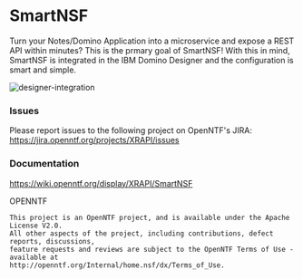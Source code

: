 SmartNSF
=============
Turn your Notes/Domino Application into a microservice and expose a REST API within minutes? This
is the prmary goal of SmartNSF! With this in mind, SmartNSF is integrated in the IBM Domino Designer
and the configuration is smart and simple.

![designer-integration](https://openntf.org/Projects/pmt.nsf/0/2C996F60E4F51270852580CC007EAF7F/$file/smartnsf_designer.png "Designer Integration")

### Issues
Please report issues to the following project on OpenNTF's JIRA: https://jira.openntf.org/projects/XRAPI/issues

### Documentation
https://wiki.openntf.org/display/XRAPI/SmartNSF

OPENNTF

    This project is an OpenNTF project, and is available under the Apache License V2.0.  
    All other aspects of the project, including contributions, defect reports, discussions, 
    feature requests and reviews are subject to the OpenNTF Terms of Use - available at 
    http://openntf.org/Internal/home.nsf/dx/Terms_of_Use.
